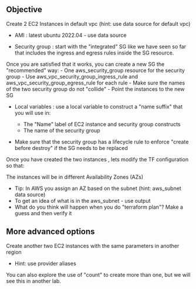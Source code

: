## Objective

Create 2 EC2 Instances in default vpc  (hint: use data source for default vpc)

- AMI :  latest ubuntu 2022.04  -  use data source 

- Security group : start with the "integrated" SG like we have seen so far that includes the ingress and egress rules inside the SG resource. 

Once you are satisfied that it works, you can create a new SG  the "recommended" way: 
    - One aws_security_group resource for the security group
    - Use aws_vpc_security_group_ingress_rule  and aws_vpc_security_group_egress_rule for each rule
    - Make sure the names of the two security group do not "collide"
    - Point the instances to the new SG

- Local variables :  use a local variable to construct a "name suffix" that you will use in:
    - The "Name" label of EC2 instance and security group constructs
    - The name of the security group

- Make sure that the security group has a lifecycle rule to enforce "create before destroy" if the SG needs to be replaced


Once you have created the two instances , lets modify the TF configuration so that:


The instances will be in different Availability Zones (AZs)
- Tip:  In AWS you assign an AZ based on the subnet   (hint: aws_subnet data source)
- To get an idea of what is in the aws_subnet - use output
- What do you think will happen when you do "terraform plan"? Make a guess and then verify it

## More advanced options
Create another two EC2 instances with the same parameters in another region
- Hint:  use provider aliases

You can also explore the use of "count" to create more than one, but we will see this in another lab.
